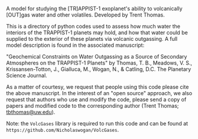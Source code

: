 A model for studying the [TR]APPIST-1 exoplanet's ability to volcanically [OUT]gas water and other volatiles. Developed by Trent Thomas.

This is a directory of python codes used to assess how much water the interiors of the TRAPPIST-1 planets may hold, and how that water could be supplied to the exterior of these planets via volcanic outgassing. A full model description is found in the associated manuscript:

"Geochemical Constraints on Water Outgassing as a Source of Secondary Atmospheres on the TRAPPIST-1 Planets" by Thomas, T. B., Meadows, V. S., Krissansen-Totton, J., Gialluca, M., Wogan, N., & Catling, D.C. The Planetary Science Journal.

As a matter of courtesy, we request that people using this code please cite the above manuscript. In the interest of an "open source" approach, we also request that authors who use and modify the code, please send a copy of papers and modified code to the corresponding author (Trent Thomas; tbthomas@uw.edu).

Note: the `VolcGases` library is required to run this code and can be found at `https://github.com/Nicholaswogan/VolcGases`.
